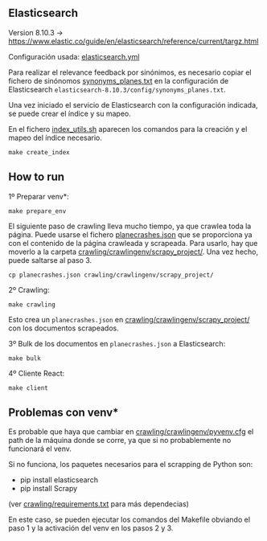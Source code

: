 ## Elasticsearch

Version 8.10.3 -> https://www.elastic.co/guide/en/elasticsearch/reference/current/targz.html

Configuración usada: [elasticsearch.yml](elasticsearch.yml)

Para realizar el relevance feedback por sinónimos, es necesario copiar el fichero de sinónomos [synonyms_planes.txt](synonyms_planes.txt) en la configuración de Elasticsearch `elasticsearch-8.10.3/config/synonyms_planes.txt`.

Una vez iniciado el servicio de Elasticsearch con la configuración indicada, se puede crear el índice y su mapeo.

En el fichero [index_utils.sh](index_utils.sh) aparecen los comandos para la creación y el mapeo del índice necesario.
```
make create_index
```

## How to run

1º Preparar venv*:
```
make prepare_env
```

El siguiente paso de crawling lleva mucho tiempo, ya que crawlea toda la página. Puede usarse el fichero [planecrashes.json](planecrashes.json) que se proporciona ya con el contenido de la página crawleada y scrapeada.
Para usarlo, hay que moverlo a la carpeta [crawling/crawlingenv/scrapy_project/](crawling/crawlingenv/scrapy_project/). Una vez hecho, puede saltarse al paso 3.

```
cp planecrashes.json crawling/crawlingenv/scrapy_project/
```


2º Crawling:
```
make crawling
```

Esto crea un `planecrashes.json` en [crawling/crawlingenv/scrapy_project/](crawling/crawlingenv/scrapy_project/) con los documentos scrapeados.


3º Bulk de los documentos en `planecrashes.json` a Elasticsearch:
```
make bulk
``````


4º Cliente React:
```
make client
``````


## Problemas con venv*

Es probable que haya que cambiar en [crawling/crawlingenv/pyvenv.cfg](crawling/crawlingenv/pyvenv.cfg) el path de la máquina donde se corre, ya que si no probablemente no funcionará el venv.

Si no funciona, los paquetes necesarios para el scrapping de Python son:
- pip install elasticsearch
- pip install Scrapy

(ver [crawling/requirements.txt](crawling/requirements.txt) para más dependecias)

En este caso, se pueden ejecutar los comandos del Makefile obviando el paso 1 y la activación del venv en los pasos 2 y 3.
